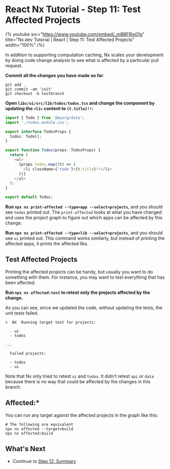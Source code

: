 # React Nx Tutorial - Step 11: Test Affected Projects

{% youtube
src="https://www.youtube.com/embed/_mBBFRjs01g"
title="Nx.dev Tutorial | React | Step 11: Test Affected Projects"
width="100%" /%}

In addition to supporting computation caching, Nx scales your development by doing code change analysis to see what is affected by a particular pull request.

**Commit all the changes you have made so far**:

```shell
git add .
git commit -am 'init'
git checkout -b testbranch
```

**Open `libs/ui/src/lib/todos/todos.tsx` and change the component by updating the `<li>` content to `{t.title}!!`:**

```typescript
import { Todo } from '@myorg/data';
import './todos.module.css';

export interface TodosProps {
  todos: Todo[];
}

export function Todos(props: TodosProps) {
  return (
    <ul>
      {props.todos.map((t) => (
        <li className={'todo'}>{t.title}!!</li>
      ))}
    </ul>
  );
}

export default Todos;
```

**Run `npx nx print-affected --type=app --select=projects`**, and you should see `todos` printed out. The `print-affected` looks at what you have changed and uses the project graph to figure out which apps can be affected by this change.

**Run `npx nx print-affected --type=lib --select=projects`**, and you should see `ui` printed out. This command works similarly, but instead of printing the affected apps, it prints the affected libs.

## Test Affected Projects

Printing the affected projects can be handy, but usually you want to do something with them. For instance, you may want to test everything that has been affected.

**Run `npx nx affected:test` to retest only the projects affected by the change.**

As you can see, since we updated the code, without updating the tests, the unit tests failed.

```shell
>  NX  Running target test for projects:

  - ui
  - todos

...

  Failed projects:

  - todos
  - ui
```

Note that Nx only tried to retest `ui` and `todos`. It didn't retest `api` or `data` because there is no way that could be affected by the changes in this branch.

## Affected:\*

You can run any target against the affected projects in the graph like this:

```shell
# The following are equivalent
npx nx affected --target=build
npx nx affected:build
```

## What's Next

- Continue to [Step 12: Summary](/react-tutorial/12-summary)

